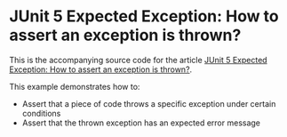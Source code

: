 # JUnit 5 Expected Exception: How to assert an exception is thrown?

This is the accompanying source code for the article [JUnit 5 Expected Exception: How to assert an exception is thrown?](http://www.codingrevolution.com/junit-5-expected-exception/).

This example demonstrates how to:

- Assert that a piece of code throws a specific exception under certain conditions
- Assert that the thrown exception has an expected error message

